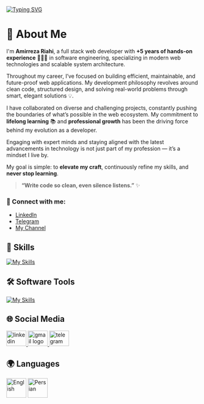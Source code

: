 
<a href="https://git.io/typing-svg"><img src="https://readme-typing-svg.demolab.com?font=Fira+Code&weight=550&pause=1000&color=C3C3C3B1&width=435&separator=%3C&lines=Hi%2C+I+Am+Amir+;" alt="Typing SVG" /></a>



# 💼 About Me

I'm **Amirreza Riahi**, a full stack web developer with **+5 years of hands-on experience** 👨🏻‍💻 in software engineering, specializing in modern web technologies and scalable system architecture.

Throughout my career, I’ve focused on building efficient, maintainable, and future-proof web applications. My development philosophy revolves around clean code, structured design, and solving real-world problems through smart, elegant solutions 💡.

I have collaborated on diverse and challenging projects, constantly pushing the boundaries of what’s possible in the web ecosystem. My commitment to **lifelong learning** 📚 and **professional growth** has been the driving force behind my evolution as a developer.

Engaging with expert minds and staying aligned with the latest advancements in technology is not just part of my profession — it’s a mindset I live by.

My goal is simple: to **elevate my craft**, continuously refine my skills, and **never stop learning**.

> **“Write code so clean, even silence listens.”** ✨

### 📎 Connect with me:
- [LinkedIn](https://www.linkedin.com/in/Amir-reza-Riahi) <br>
- [Telegram](https://t.me/AmirRh2087)<br>
- [My Channel](https://t.me/ProCode0101)<br>

## 🚀 Skills

[![My Skills](https://skillicons.dev/icons?i=react,nextjs,js,ts,tailwind,html,css,laravel,php,mysql,cs,python,git)](https://skillicons.dev)

## 🛠️ Software Tools

[![My Skills](https://skillicons.dev/icons?i=vscode,visualstudio,github,gitlab,vite,postman,vercel,netlify,pycharm,notion)](https://skillicons.dev)

## 🌐 Social Media

<div>
  <a target="_blank" href="https://www.linkedin.com/in/amirreza-riahi-106a51304?utm_source=share&utm_campaign=share_via&utm_content=profile&utm_medium=android_app" target="_blank">
    <img src="https://raw.githubusercontent.com/maurodesouza/profile-readme-generator/master/src/assets/icons/social/linkedin/default.svg" width="52" height="40" alt="linkedin logo" />
  </a>
  <a target="_blank" href="mailto:amirreza.riahi2087@gmail.com">
    <img src="https://raw.githubusercontent.com/maurodesouza/profile-readme-generator/master/src/assets/icons/social/gmail/default.svg" width="52" height="40" alt="gmail logo" />
  </a>
  <a target="_blank" href="https://t.me/AmirRh2087">
    <img src="https://raw.githubusercontent.com/maurodesouza/profile-readme-generator/master/src/assets/icons/social/telegram/default.svg" width="52" height="40" alt="telegram logo" />
  </a>
</div>

## 🌍 Languages

<div>
  <img src="https://img.icons8.com/color/48/000000/usa.png" width="52" height="51" alt="English" />
  <img src="https://img.icons8.com/color/48/000000/iran.png" width="52" height="51" alt="Persian" />
</div>
